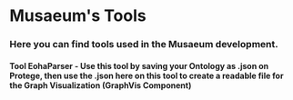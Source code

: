 # Musaeum's Tools
<h3>Here you can find tools used in the Musaeum development.</h3>

<h4>Tool EohaParser - Use this tool by saving your Ontology as .json on Protege, then use the .json here on this tool to create a readable file for the Graph Visualization (GraphVis Component) </h4>
